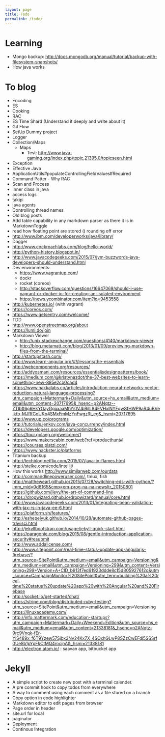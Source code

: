 ```yaml
---
layout: page
title: Todo
permalink: /todo/
---
```


# Learning
- Mongo backup: http://docs.mongodb.org/manual/tutorial/backup-with-filesystem-snapshots/
- How java works

# To blog
- Encoding
- ES
- Cooking
- RAC
- ES Time Shard (Understand it deeply and write about it)
- Git Flow
- SetUp Dummy project
- Logger
- Collection/Maps
    - Maps
        - Test: http://www.java-gaming.org/index.php/topic,21395.0/topicseen.html
- Exception
- Effective Java
- ApplicationUtils#populateControllingFieldValuesIfRequired
- Command Patter - Why RAC
- Scan and Process
- Inner class in java
- access logs
- takipi
- java agents
- Controlling thread names
- Old blog posts
- Add table capability in any markdown parser as there it is in MarkdownToggle
- read how floating point are stored () rounding off error
- http://www.ibm.com/developerworks/java/library/
- Dagger
- http://www.cockroachlabs.com/blog/hello-world/
- http://python-history.blogspot.in/
- http://www.javacodegeeks.com/2015/07/jvm-buzzwords-java-developers-should-understand.html
- Dev environments:
    - https://www.vagrantup.com/
    - dockr
    - rocket (coreos)
    - http://stackoverflow.com/questions/16647069/should-i-use-vagrant-or-docker-io-for-creating-an-isolated-environment
    - https://news.ycombinator.com/item?id=9453558
- http://kubernetes.io/ (with vagrant)
- https://coreos.com/
- https://www.getsentry.com/welcome/
- TDD
- http://www.openstreetmap.org/about
- https://lumi.do/join
- Markdown Viewer
    - http://unix.stackexchange.com/questions/4140/markdown-viewer
    - http://blog.metamatt.com/blog/2013/01/09/previewing-markdown-files-from-the-terminal/
- http://startupstash.com/
- http://www.learn-angular.org/#!/lessons/the-essentials
- http://webcomponents.org/resources/
- http://addyosmani.com/resources/essentialjsdesignpatterns/book/
- https://medium.com/@kristynazdot/the-37-best-websites-to-learn-something-new-895e2cb0cad4
- https://www.hakkalabs.co/articles/introduction-neural-networks-vector-reduction-natural-language-processing?utm_campaign=Mattermark+Daily&utm_source=hs_email&utm_medium=email&utm_content=20717695&_hsenc=p2ANqtz--ZTlbft6g6HkYOayGgoxaaMhYi0VJbRjlL84EVHxlNYFgwSfHWP9aR4uBVeIktb-MJRfGoUKp4SMxFmMzYnFwgzRi_eg&_hsmi=20717695
- http://www.up.co/programs
- http://tutorials.jenkov.com/java-concurrency/index.html
- https://developers.google.com/optimization/
- https://tour.golang.org/welcome/1
- https://www.makerscabin.com/web?ref=producthunt#
- https://courses.platzi.com/
- https://www.hackster.io/platforms
- Titanium backup
- http://techblog.netflix.com/2015/07/java-in-flames.html
- http://steike.com/code/intellij/
- How this works http://www.similarweb.com/ourdata
- http://commandlinepoweruser.com/, tmux, fish
- http://matthewearl.github.io/2015/07/28/switching-eds-with-python/?imm_mid=0d6165&cmp=em-prog-na-na-newsltr_20150801
- https://github.com/jlevy/the-art-of-command-line
- https://dropwizard.github.io/dropwizard/manual/core.html
- http://www.javacodegeeks.com/2013/01/integrating-bean-validation-with-jax-rs-in-java-ee-6.html
- https://platform.sh/features/
- http://eshepelyuk.github.io/2014/10/28/automate-github-pages-travisci.html
- http://jekyllbootstrap.com/usage/jekyll-quick-start.html
- https://paragonie.com/blog/2015/08/gentle-introduction-application-security#resubmit
- http://www.addalicense.com/
- http://www.sitepoint.com/real-time-status-update-app-angularjs-firebase/?utm_source=SitePoint&utm_medium=email&utm_campaign=Versioning&utm_medium=email&utm_campaign=Versioning+299&utm_content=Versioning+299+Version+A+CID_b913f7ed61923ddde8c15d805927612c&utm_source=CampaignMonitor%20SitePoint&utm_term=building%20a%20real-time%20status%20update%20app%20with%20Angular%20and%20Firebase
- http://socket.io/get-started/chat/
- https://stripe.com/blog/distributed-ruby-testing?utm_source=SitePoint&utm_medium=email&utm_campaign=Versioning
- https://linuxacademy.com/
- http://info.mattermark.com/education-startups?utm_campaign=Mattermark+Daily+Weekend+Edition&utm_source=hs_email&utm_medium=email&utm_content=21338181&_hsenc=p2ANqtz-9rc9Vnqk-fEr-YiS489x_f6T9Yzew57Sjbx2Nv24Kx7X_4SOxhGLwP8SZzCwEFdj5SSSrf0Ue8b1pYpFkCtMQ4rocjnA&_hsmi=21338181
- http://electron.atom.io/ : saavan app, bitbucket app
# Jekyll
- A simple script to create new post with a terminal calender.
- A pre commit hook to copy todos from everywhere
- A way to comment using each comment as a file stored on a branch
- Copy option in code highlighter
- Markdown editor to edit pages from browser
- Page order in header
- site.url for local
- paginator
- Deployment
- Continous Integration